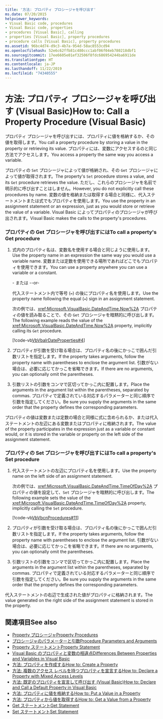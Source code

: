 ```yaml
---
title: '方法: プロパティ プロシージャを呼び出す'
ms.date: 07/20/2015
helpviewer_keywords:
- Visual Basic code, procedures
- Visual Basic code, properties
- procedures [Visual Basic], calling
- properties [Visual Basic], property procedures
- procedure calls [Visual Basic], property procedures
ms.assetid: 96bc4d74-d9c3-4b7a-954d-58ac8553cd94
ms.openlocfilehash: 52e6c62ffb81c480ccc1abf06f04eb780218dbf1
ms.sourcegitcommit: 17ee6605e01ef32506f8fdc686954244ba6911de
ms.translationtype: HT
ms.contentlocale: ja-JP
ms.lasthandoff: 11/22/2019
ms.locfileid: "74340555"
---
```

# <a name="how-to-call-a-property-procedure-visual-basic"></a><span data-ttu-id="77250-102">方法: プロパティ プロシージャを呼び出す (Visual Basic)</span><span class="sxs-lookup"><span data-stu-id="77250-102">How to: Call a Property Procedure (Visual Basic)</span></span>
<span data-ttu-id="77250-103">プロパティ プロシージャを呼び出すには、プロパティに値を格納するか、その値を取得します。</span><span class="sxs-lookup"><span data-stu-id="77250-103">You call a property procedure by storing a value in the property or retrieving its value.</span></span> <span data-ttu-id="77250-104">プロパティには、変数にアクセスするのと同じ方法でアクセスします。</span><span class="sxs-lookup"><span data-stu-id="77250-104">You access a property the same way you access a variable.</span></span>  
  
 <span data-ttu-id="77250-105">プロパティの `Set` プロシージャによって値が格納され、その `Get` プロシージャによって値が取得されます。</span><span class="sxs-lookup"><span data-stu-id="77250-105">The property's `Set` procedure stores a value, and its `Get` procedure retrieves the value.</span></span> <span data-ttu-id="77250-106">ただし、これらのプロシージャを名前で明示的に呼び出すことはしません。</span><span class="sxs-lookup"><span data-stu-id="77250-106">However, you do not explicitly call these procedures by name.</span></span> <span data-ttu-id="77250-107">変数の値を格納または取得する場合と同様に、代入ステートメントまたは式でもプロパティを使用します。</span><span class="sxs-lookup"><span data-stu-id="77250-107">You use the property in an assignment statement or an expression, just as you would store or retrieve the value of a variable.</span></span> <span data-ttu-id="77250-108">Visual Basic によってプロパティのプロシージャが呼び出されます。</span><span class="sxs-lookup"><span data-stu-id="77250-108">Visual Basic makes the calls to the property's procedures.</span></span>  
  
### <a name="to-call-a-propertys-get-procedure"></a><span data-ttu-id="77250-109">プロパティの Get プロシージャを呼び出すには</span><span class="sxs-lookup"><span data-stu-id="77250-109">To call a property's Get procedure</span></span>  
  
1. <span data-ttu-id="77250-110">式内のプロパティ名は、変数名を使用する場合と同じように使用します。</span><span class="sxs-lookup"><span data-stu-id="77250-110">Use the property name in an expression the same way you would use a variable name.</span></span> <span data-ttu-id="77250-111">変数または定数を使用できる場所であればどこでもプロパティを使用できます。</span><span class="sxs-lookup"><span data-stu-id="77250-111">You can use a property anywhere you can use a variable or a constant.</span></span>  
  
     <span data-ttu-id="77250-112">\- または -</span><span class="sxs-lookup"><span data-stu-id="77250-112">-or-</span></span>  
  
     <span data-ttu-id="77250-113">代入ステートメント内で等号 (`=`) の後にプロパティ名を使用します。</span><span class="sxs-lookup"><span data-stu-id="77250-113">Use the property name following the equal (`=`) sign in an assignment statement.</span></span>  
  
     <span data-ttu-id="77250-114">次の例では、<xref:Microsoft.VisualBasic.DateAndTime.Now%2A> プロパティの値を読み取ることで、その `Get` プロシージャを暗黙的に呼び出します。</span><span class="sxs-lookup"><span data-stu-id="77250-114">The following example reads the value of the <xref:Microsoft.VisualBasic.DateAndTime.Now%2A> property, implicitly calling its `Get` procedure.</span></span>  
  
     [!code-vb[VbVbalrDateProperties#4](~/samples/snippets/visualbasic/VS_Snippets_VBCSharp/VbVbalrDateProperties/VB/Module1.vb#4)]  
  
2. <span data-ttu-id="77250-115">プロパティが引数を受け取る場合は、プロパティ名の後にかっこで囲んだ引数リストを指定します。</span><span class="sxs-lookup"><span data-stu-id="77250-115">If the property takes arguments, follow the property name with parentheses to enclose the argument list.</span></span> <span data-ttu-id="77250-116">引数がない場合は、必要に応じてかっこを省略できます。</span><span class="sxs-lookup"><span data-stu-id="77250-116">If there are no arguments, you can optionally omit the parentheses.</span></span>  
  
3. <span data-ttu-id="77250-117">引数リストの引数をコンマで区切ってかっこ内に配置します。</span><span class="sxs-lookup"><span data-stu-id="77250-117">Place the arguments in the argument list within the parentheses, separated by commas.</span></span> <span data-ttu-id="77250-118">プロパティで定義されている対応するパラメーターと同じ順序で引数を指定してください。</span><span class="sxs-lookup"><span data-stu-id="77250-118">Be sure you supply the arguments in the same order that the property defines the corresponding parameters.</span></span>  
  
 <span data-ttu-id="77250-119">プロパティの値は変数または定数の場合と同様に式に含められるか、または代入ステートメントの左辺にある変数またはプロパティに格納されます。</span><span class="sxs-lookup"><span data-stu-id="77250-119">The value of the property participates in the expression just as a variable or constant would, or it is stored in the variable or property on the left side of the assignment statement.</span></span>  
  
### <a name="to-call-a-propertys-set-procedure"></a><span data-ttu-id="77250-120">プロパティの Set プロシージャを呼び出すには</span><span class="sxs-lookup"><span data-stu-id="77250-120">To call a property's Set procedure</span></span>  
  
1. <span data-ttu-id="77250-121">代入ステートメントの左辺にプロパティ名を使用します。</span><span class="sxs-lookup"><span data-stu-id="77250-121">Use the property name on the left side of an assignment statement.</span></span>  
  
     <span data-ttu-id="77250-122">次の例では、<xref:Microsoft.VisualBasic.DateAndTime.TimeOfDay%2A> プロパティの値を設定して、`Set` プロシージャを暗黙的に呼び出します。</span><span class="sxs-lookup"><span data-stu-id="77250-122">The following example sets the value of the <xref:Microsoft.VisualBasic.DateAndTime.TimeOfDay%2A> property, implicitly calling the `Set` procedure.</span></span>  
  
     [!code-vb[VbVbcnProcedures#11](~/samples/snippets/visualbasic/VS_Snippets_VBCSharp/VbVbcnProcedures/VB/Class1.vb#11)]  
  
2. <span data-ttu-id="77250-123">プロパティが引数を受け取る場合は、プロパティ名の後にかっこで囲んだ引数リストを指定します。</span><span class="sxs-lookup"><span data-stu-id="77250-123">If the property takes arguments, follow the property name with parentheses to enclose the argument list.</span></span> <span data-ttu-id="77250-124">引数がない場合は、必要に応じてかっこを省略できます。</span><span class="sxs-lookup"><span data-stu-id="77250-124">If there are no arguments, you can optionally omit the parentheses.</span></span>  
  
3. <span data-ttu-id="77250-125">引数リストの引数をコンマで区切ってかっこ内に配置します。</span><span class="sxs-lookup"><span data-stu-id="77250-125">Place the arguments in the argument list within the parentheses, separated by commas.</span></span> <span data-ttu-id="77250-126">プロパティで定義されている対応するパラメーターと同じ順序で引数を指定してください。</span><span class="sxs-lookup"><span data-stu-id="77250-126">Be sure you supply the arguments in the same order that the property defines the corresponding parameters.</span></span>  
  
 <span data-ttu-id="77250-127">代入ステートメントの右辺で生成された値がプロパティに格納されます。</span><span class="sxs-lookup"><span data-stu-id="77250-127">The value generated on the right side of the assignment statement is stored in the property.</span></span>  
  
## <a name="see-also"></a><span data-ttu-id="77250-128">関連項目</span><span class="sxs-lookup"><span data-stu-id="77250-128">See also</span></span>

- [<span data-ttu-id="77250-129">Property プロシージャ</span><span class="sxs-lookup"><span data-stu-id="77250-129">Property Procedures</span></span>](./property-procedures.md)
- [<span data-ttu-id="77250-130">プロシージャのパラメーターと引数</span><span class="sxs-lookup"><span data-stu-id="77250-130">Procedure Parameters and Arguments</span></span>](./procedure-parameters-and-arguments.md)
- [<span data-ttu-id="77250-131">Property ステートメント</span><span class="sxs-lookup"><span data-stu-id="77250-131">Property Statement</span></span>](../../../../visual-basic/language-reference/statements/property-statement.md)
- [<span data-ttu-id="77250-132">Visual Basic のプロパティと変数の相違点</span><span class="sxs-lookup"><span data-stu-id="77250-132">Differences Between Properties and Variables in Visual Basic</span></span>](./differences-between-properties-and-variables.md)
- [<span data-ttu-id="77250-133">方法: プロパティを作成する</span><span class="sxs-lookup"><span data-stu-id="77250-133">How to: Create a Property</span></span>](./how-to-create-a-property.md)
- [<span data-ttu-id="77250-134">方法: 複数のアクセス レベルを持つプロパティを宣言する</span><span class="sxs-lookup"><span data-stu-id="77250-134">How to: Declare a Property with Mixed Access Levels</span></span>](./how-to-declare-a-property-with-mixed-access-levels.md)
- [<span data-ttu-id="77250-135">方法: 既定のプロパティを宣言して呼び出す (Visual Basic)</span><span class="sxs-lookup"><span data-stu-id="77250-135">How to: Declare and Call a Default Property in Visual Basic</span></span>](./how-to-declare-and-call-a-default-property.md)
- [<span data-ttu-id="77250-136">方法: プロパティに値を格納する</span><span class="sxs-lookup"><span data-stu-id="77250-136">How to: Put a Value in a Property</span></span>](./how-to-put-a-value-in-a-property.md)
- [<span data-ttu-id="77250-137">方法: プロパティから値を取得する</span><span class="sxs-lookup"><span data-stu-id="77250-137">How to: Get a Value from a Property</span></span>](./how-to-get-a-value-from-a-property.md)
- [<span data-ttu-id="77250-138">Get ステートメント</span><span class="sxs-lookup"><span data-stu-id="77250-138">Get Statement</span></span>](../../../../visual-basic/language-reference/statements/get-statement.md)
- [<span data-ttu-id="77250-139">Set ステートメント</span><span class="sxs-lookup"><span data-stu-id="77250-139">Set Statement</span></span>](../../../../visual-basic/language-reference/statements/set-statement.md)

